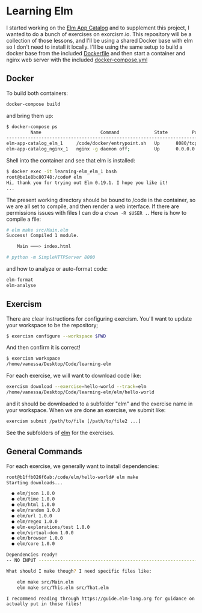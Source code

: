 # Learning Elm

I started working on the [Elm App Catalog](https://github.com/vsoch/elm-app-catalog/)
and to supplement this project, I wanted to do a bunch of exercises on exorcism.io.
This repository will be a collection of those lessons, and I'll be using a shared
Docker base with elm so I don't need to install it locally. I'll be using the same
setup to build a docker base from the included [Dockerfile](Dockerfile) and then
start a container and nginx web server with the included [docker-compose.yml](docker-compose.yml)

## Docker

To build both containers:

```bash
docker-compose build
```

and bring them up:

```bash
$ docker-compose ps
         Name                      Command             State         Ports       
---------------------------------------------------------------------------------
elm-app-catalog_elm_1     /code/docker/entrypoint.sh   Up      8080/tcp          
elm-app-catalog_nginx_1   nginx -g daemon off;         Up      0.0.0.0:80->80/tcp
```

Shell into the container and see that elm is installed:

```bash
$ docker exec -it learning-elm_elm_1 bash
root@be1e8bc80748:/code# elm
Hi, thank you for trying out Elm 0.19.1. I hope you like it!
...
```

The present working directory should be bound to /code in the container,
so we are all set to compile, and then render a web interface. If there 
are permissions issues with files I can do a `chown -R $USER .`.
Here is how to compile a file:

```bash
# elm make src/Main.elm
Success! Compiled 1 module.

    Main ───> index.html

# python -m SimpleHTTPServer 8000
```

and how to analyze or auto-format code:

```bash
elm-format
elm-analyse
```

## Exercism

There are clear instructions for configuring exercism. You'll want to update
your workspace to be the repository;

```bash
$ exercism configure --workspace $PWD 
```

And then confirm it is correct!

```bash
$ exercism workspace
/home/vanessa/Desktop/Code/learning-elm
```
For each exercise, we will want to download code like:

```bash
exercism download --exercise=hello-world --track=elm
/home/vanessa/Desktop/Code/learning-elm/elm/hello-world
```

and it should be downloaded to a subfolder "elm" and the exercise name
in your workspace. When we are done an exercise, we submit like:

```bash
exercism submit /path/to/file [/path/to/file2 ...]
```

See the subfolders of [elm](elm) for the exercises.

## General Commands

For each exercise, we generally want to install dependencies:

```bash
root@b1ffb026f6ab:/code/elm/hello-world# elm make
Starting downloads...

  ● elm/json 1.0.0
  ● elm/time 1.0.0
  ● elm/html 1.0.0
  ● elm/random 1.0.0
  ● elm/url 1.0.0
  ● elm/regex 1.0.0
  ● elm-explorations/test 1.0.0
  ● elm/virtual-dom 1.0.0
  ● elm/browser 1.0.0
  ● elm/core 1.0.0

Dependencies ready!           
-- NO INPUT --------------------------------------------------------------------

What should I make though? I need specific files like:

    elm make src/Main.elm
    elm make src/This.elm src/That.elm

I recommend reading through https://guide.elm-lang.org for guidance on what to
actually put in those files!
```
